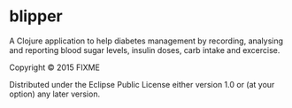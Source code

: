 # blipper

A Clojure application to help diabetes management by recording, analysing and reporting blood sugar levels, insulin doses, carb intake and excercise.


Copyright © 2015 FIXME

Distributed under the Eclipse Public License either version 1.0 or (at
your option) any later version.
